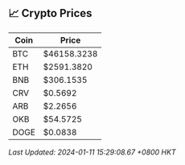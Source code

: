 ## 📈 Crypto Prices

| Coin | Price |
| ---- | ----- |
| BTC | $46158.3238 |
| ETH | $2591.3820 |
| BNB | $306.1535 |
| CRV | $0.5692 |
| ARB | $2.2656 |
| OKB | $54.5725 |
| DOGE | $0.0838 |

_Last Updated: 2024-01-11 15:29:08.67 +0800 HKT_